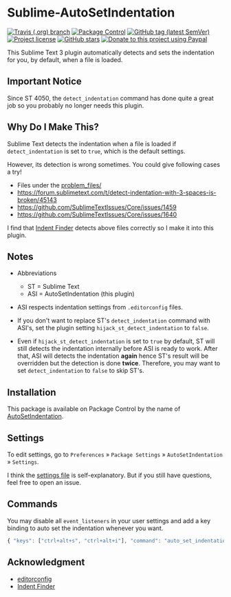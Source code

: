 # Sublime-AutoSetIndentation

[![Travis (.org) branch](https://img.shields.io/travis/jfcherng/Sublime-AutoSetIndentation/master?style=flat-square)](https://travis-ci.org/jfcherng/Sublime-AutoSetIndentation)
[![Package Control](https://img.shields.io/packagecontrol/dt/AutoSetIndentation?style=flat-square)](https://packagecontrol.io/packages/AutoSetIndentation)
[![GitHub tag (latest SemVer)](https://img.shields.io/github/tag/jfcherng/Sublime-AutoSetIndentation?style=flat-square&logo=github)](https://github.com/jfcherng/Sublime-AutoSetIndentation/tags)
[![Project license](https://img.shields.io/github/license/jfcherng/Sublime-AutoSetIndentation?style=flat-square&logo=github)](https://github.com/jfcherng/Sublime-AutoSetIndentation/blob/master/LICENSE)
[![GitHub stars](https://img.shields.io/github/stars/jfcherng/Sublime-AutoSetIndentation?style=flat-square&logo=github)](https://github.com/jfcherng/Sublime-AutoSetIndentation/stargazers)
[![Donate to this project using Paypal](https://img.shields.io/badge/paypal-donate-blue.svg?style=flat-square&logo=paypal)](https://www.paypal.me/jfcherng/5usd)

This Sublime Text 3 plugin automatically detects and sets the indentation for you, by default, when a file is loaded.


## Important Notice

Since ST 4050, the `detect_indentation` command has done quite a great job so you probably no longer needs this plugin.


## Why Do I Make This?

Sublime Text detects the indentation when a file is loaded
if `detect_indentation` is set to `true`, which is the default settings.

However, its detection is wrong sometimes.
You could give following cases a try!

- Files under the [problem_files/](https://github.com/jfcherng/Sublime-AutoSetIndentation/tree/master/problem_files)
- https://forum.sublimetext.com/t/detect-indentation-with-3-spaces-is-broken/45143
- https://github.com/SublimeTextIssues/Core/issues/1459
- https://github.com/SublimeTextIssues/Core/issues/1640

I find that [Indent Finder](http://www.freehackers.org/Indent_Finder) detects
above files correctly so I make it into this plugin.


## Notes

- Abbreviations

  - ST = Sublime Text
  - ASI = AutoSetIndentation (this plugin)

- ASI respects indentation settings from `.editorconfig` files.

- If you don't want to replace ST's `detect_indentation` command with ASI's,
  set the plugin setting `hijack_st_detect_indentation` to `false`.

- Even if `hijack_st_detect_indentation` is set to `true` by default, ST will
  still detects the indentation internally before ASI is ready to work.
  After that, ASI will detects the indentation **again**
  hence ST's result will be overridden but the detection is done **twice**.
  Therefore, you may want to set `detect_indentation` to `false` to skip ST's.


## Installation

This package is available on Package Control by the name of
[AutoSetIndentation](https://packagecontrol.io/packages/AutoSetIndentation).


## Settings

To edit settings, go to `Preferences` » `Package Settings` » `AutoSetIndentation` » `Settings`.

I think the [settings file](https://github.com/jfcherng/Sublime-AutoSetIndentation/blob/master/AutoSetIndentation.sublime-settings)
is self-explanatory. But if you still have questions, feel free to open an issue.


## Commands

You may disable all `event_listeners` in your user settings
and add a key binding to auto set the indentation whenever you want.

```javascript
{ "keys": ["ctrl+alt+s", "ctrl+alt+i"], "command": "auto_set_indentation" },
```


## Acknowledgment

- [editorconfig](https://github.com/editorconfig/editorconfig-core-py)
- [Indent Finder](http://www.freehackers.org/Indent_Finder)
